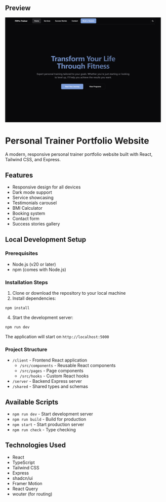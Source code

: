 ## Preview
[![vCard Portfolio Preview](preview.png)](https://personal-trainer-portfolio.vercel.app/)

# Personal Trainer Portfolio Website
A modern, responsive personal trainer portfolio website built with React, Tailwind CSS, and Express.
## Features
- Responsive design for all devices
- Dark mode support
- Service showcasing
- Testimonials carousel
- BMI Calculator
- Booking system
- Contact form
- Success stories gallery
## Local Development Setup
### Prerequisites
- Node.js (v20 or later)
- npm (comes with Node.js)
### Installation Steps
1. Clone or download the repository to your local machine
2. Install dependencies:
```bash
npm install
```
4. Start the development server:
```bash
npm run dev
```
The application will start on `http://localhost:5000`
### Project Structure
- `/client` - Frontend React application
  - `/src/components` - Reusable React components
  - `/src/pages` - Page components
  - `/src/hooks` - Custom React hooks
- `/server` - Backend Express server
- `/shared` - Shared types and schemas
## Available Scripts
- `npm run dev` - Start development server
- `npm run build` - Build for production
- `npm start` - Start production server
- `npm run check` - Type checking
## Technologies Used
- React
- TypeScript
- Tailwind CSS
- Express
- shadcn/ui
- Framer Motion
- React Query
- wouter (for routing)